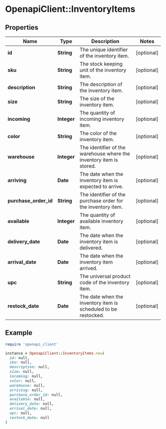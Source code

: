 # OpenapiClient::InventoryItems

## Properties

| Name | Type | Description | Notes |
| ---- | ---- | ----------- | ----- |
| **id** | **String** | The unique identifier of the inventory item. | [optional] |
| **sku** | **String** | The stock keeping unit of the inventory item. | [optional] |
| **description** | **String** | The description of the inventory item. | [optional] |
| **size** | **String** | The size of the inventory item. | [optional] |
| **incoming** | **Integer** | The quantity of incoming inventory item. | [optional] |
| **color** | **String** | The color of the inventory item. | [optional] |
| **warehouse** | **Integer** | The identifier of the warehouse where the inventory item is stored. | [optional] |
| **arriving** | **Date** | The date when the inventory item is expected to arrive. | [optional] |
| **purchase_order_id** | **String** | The identifier of the purchase order for the inventory item. | [optional] |
| **available** | **Integer** | The quantity of available inventory item. | [optional] |
| **delivery_date** | **Date** | The date when the inventory item is delivered. | [optional] |
| **arrival_date** | **Date** | The date when the inventory item arrived. | [optional] |
| **upc** | **String** | The universal product code of the inventory item. | [optional] |
| **restock_date** | **Date** | The date when the inventory item is scheduled to be restocked. | [optional] |

## Example

```ruby
require 'openapi_client'

instance = OpenapiClient::InventoryItems.new(
  id: null,
  sku: null,
  description: null,
  size: null,
  incoming: null,
  color: null,
  warehouse: null,
  arriving: null,
  purchase_order_id: null,
  available: null,
  delivery_date: null,
  arrival_date: null,
  upc: null,
  restock_date: null
)
```

